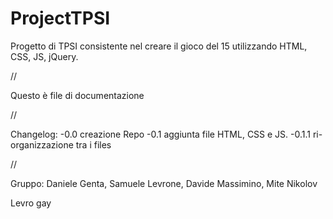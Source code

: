 ProjectTPSI
===========

Progetto di TPSI consistente nel creare il gioco del 15 utilizzando HTML, CSS, JS, jQuery.

//

Questo è file di documentazione

//

Changelog:
-0.0 creazione Repo
-0.1 aggiunta file HTML, CSS e JS.
-0.1.1 ri-organizzazione tra i files

//

Gruppo:
Daniele Genta, Samuele Levrone, Davide Massimino, Mite Nikolov

Levro gay
